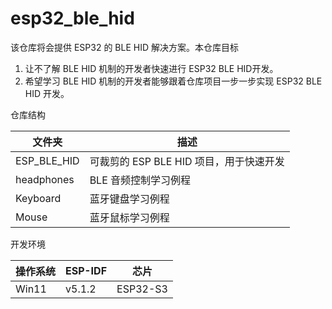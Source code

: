 # esp32_ble_hid

该仓库将会提供 ESP32 的 BLE HID 解决方案。本仓库目标

1. 让不了解 BLE HID 机制的开发者快速进行 ESP32 BLE HID开发。
2. 希望学习 BLE HID 机制的开发者能够跟着仓库项目一步一步实现 ESP32 BLE HID 开发。

仓库结构

| 文件夹      | 描述                                    |
| ----------- | --------------------------------------- |
| ESP_BLE_HID | 可裁剪的 ESP BLE HID 项目，用于快速开发 |
| headphones  | BLE 音频控制学习例程                    |
| Keyboard    | 蓝牙键盘学习例程                        |
| Mouse       | 蓝牙鼠标学习例程                        |

开发环境

| 操作系统 | ESP-IDF | 芯片     |
| -------- | ------- | -------- |
| Win11    | v5.1.2  | ESP32-S3 |


